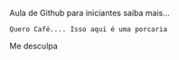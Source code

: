 


Aula de Github para iniciantes
saiba mais...


	Quero Café.... Isso aqui é uma porcaria
Me desculpa
